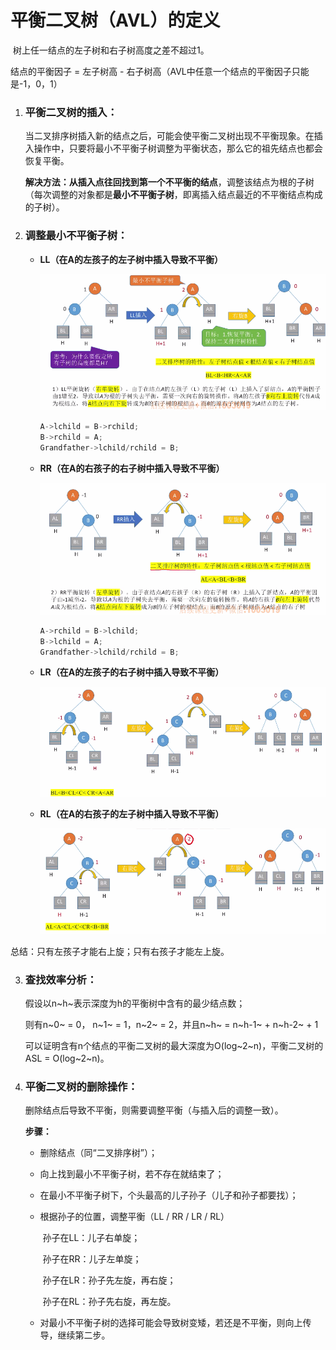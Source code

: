 # 平衡二叉树（AVL）的定义

​		树上任一结点的左子树和右子树高度之差不超过1。



结点的平衡因子 = 左子树高 - 右子树高（AVL中任意一个结点的平衡因子只能是-1，0，1）



1. ### 平衡二叉树的插入：

   当二叉排序树插入新的结点之后，可能会使平衡二叉树出现不平衡现象。在插入操作中，只要将最小不平衡子树调整为平衡状态，那么它的祖先结点也都会恢复平衡。

   **解决方法：**从插入点往回找到**第一个不平衡的结点**，调整该结点为根的子树（每次调整的对象都是**最小不平衡子树**，即离插入结点最近的不平衡结点构成的子树）。

   

2. ### 调整最小不平衡子树：

   - **LL（在A的左孩子的左子树中插入导致不平衡）**

     ![image-20250612210645135](images/image-20250612210645135.png)

     ```c++
     A->lchild = B->rchild;
     B->rchild = A;
     Grandfather->lchild/rchild = B;
     ```

     

   - **RR（在A的右孩子的右子树中插入导致不平衡）**

     ![image-20250612210945173](images/image-20250612210945173.png)

     ```c++
     A->rchild = B->lchild;
     B->lchild = A;
     Grandfather->lchild/rchild = B;
     ```

     

   - **LR（在A的左孩子的右子树中插入导致不平衡）**

     ![image-20250612212348194](images/image-20250612212348194.png)

     

   - **RL（在A的右孩子的左子树中插入导致不平衡）**

     ![image-20250612212607383](images/image-20250612212607383.png)

总结：只有左孩子才能右上旋；只有右孩子才能左上旋。



3. ### 查找效率分析：

   假设以n~h~表示深度为h的平衡树中含有的最少结点数；

   则有n~0~ = 0， n~1~ = 1，n~2~ = 2，并且n~h~ = n~h-1~ + n~h-2~ + 1

   可以证明含有n个结点的平衡二叉树的最大深度为O(log~2~n)，平衡二叉树的ASL = O(log~2~n)。



4. ### 平衡二叉树的删除操作：

   删除结点后导致不平衡，则需要调整平衡（与插入后的调整一致）。

   

   **步骤：**

   - 删除结点（同“二叉排序树”）；

   - 向上找到最小不平衡子树，若不存在就结束了；

   - 在最小不平衡子树下，个头最高的儿子孙子（儿子和孙子都要找）；

   - 根据孙子的位置，调整平衡（LL / RR / LR / RL）

     ​		孙子在LL：儿子右单旋；

     ​		孙子在RR：儿子左单旋；

     ​		孙子在LR：孙子先左旋，再右旋；

     ​		孙子在RL：孙子先右旋，再左旋。

   - 对最小不平衡子树的选择可能会导致树变矮，若还是不平衡，则向上传导，继续第二步。